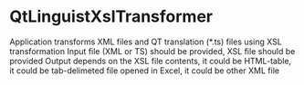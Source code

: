 # QtLinguistXslTransformer

Application transforms XML files and QT translation (*.ts) files using XSL transformation
Input file (XML or TS) should be provided, XSL file should be provided
Output depends on the XSL file contents, it could be HTML-table, it could be tab-delimeted file
opened in Excel, it could be other XML file